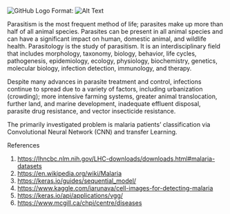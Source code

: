 ![GitHub Logo](../data/processed/para1.png)
Format: ![Alt Text](url)


Parasitism is the most frequent method of life; parasites make up more than half of all animal species. Parasites can be present in all animal species and can have a significant impact on human, domestic animal, and wildlife health. Parasitology is the study of parasitism. It is an interdisciplinary field that includes morphology, taxonomy, biology, behavior, life cycles, pathogenesis, epidemiology, ecology, physiology, biochemistry, genetics, molecular biology, infection detection, immunology, and therapy.

Despite many advances in parasite treatment and control, infections continue to spread due to a variety of factors, including urbanization (crowding); more intensive farming systems, greater animal translocation, further land, and marine development, inadequate effluent disposal, parasite drug resistance, and vector insecticide resistance. 

The primarily investigated problem is malaria patients’ classification via Convolutional Neural Network (CNN) and transfer Learning.

References 
1.	https://lhncbc.nlm.nih.gov/LHC-downloads/downloads.html#malaria-datasets
2.	https://en.wikipedia.org/wiki/Malaria
3.	https://keras.io/guides/sequential_model/
4.	https://www.kaggle.com/iarunava/cell-images-for-detecting-malaria
5.	https://keras.io/api/applications/vgg/
6.	https://www.mcgill.ca/chpi/centre/diseases

